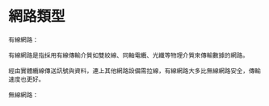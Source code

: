 # 網路類型
```
有線網路：

有線網路是指採用有線傳輸介質如雙絞線、同軸電纜、光纖等物理介質來傳輸數據的網路。

經由實體纜線傳送訊號與資料，連上其他網路設備需拉線，有線網路大多比無線網路安全，傳輸速度也更好。
```
```
無線網路：


```
